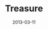 ---
layout: music 
title: "Treasure"
series: "ROI"
date: 2013-03-11 
description: "Brian Tome talks about what it means to get a good return."
audio: "http://www.crossroads.net/players/media/hq/roi_01.mp3"
audio-duration: "50:40"
src: "http://www.crossroads.net/players/media/mediumHz/190x110_ROI.jpg"
---